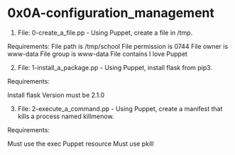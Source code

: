 # 0x0A-configuration_management

1. File: 0-create_a_file.pp - Using Puppet, create a file in /tmp.

Requirements:
File path is /tmp/school
File permission is 0744
File owner is www-data
File group is www-data
File contains I love Puppet

2. File: 1-install_a_package.pp - Using Puppet, install flask from pip3.

Requirements:

Install flask
Version must be 2.1.0

3. File: 2-execute_a_command.pp - Using Puppet, create a manifest that kills a process named killmenow.

Requirements:

Must use the exec Puppet resource
Must use pkill
